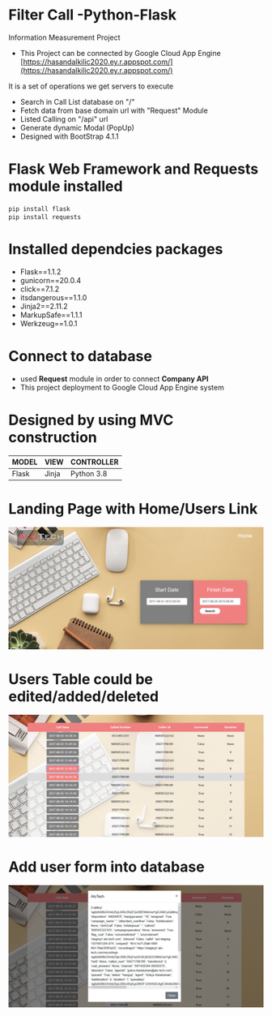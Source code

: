# Filter Call -Python-Flask
Information Measurement Project

* This Project can be connected by Google Cloud App Engine [https://hasandalkilic2020.ey.r.appspot.com/](https://hasandalkilic2020.ey.r.appspot.com/)

It is a set of operations we get servers to execute 

* Search in Call List database on "/"
* Fetch data from base domain url with "Request" Module
* Listed Calling on "/api" url
* Generate dynamic Modal (PopUp) 
* Designed with BootStrap 4.1.1

# Flask Web Framework and Requests module  installed
``` 
pip install flask
pip install requests
```

# Installed dependcies packages
- Flask==1.1.2
- gunicorn==20.0.4
- click==7.1.2
- itsdangerous==1.1.0
- Jinja2==2.11.2
- MarkupSafe==1.1.1
- Werkzeug==1.0.1

# Connect to database
* used <b>Request</b> module in order to connect <b>Company API</b> 
* This project deployment to Google Cloud App Engine system

# Designed by using MVC construction
| MODEL | VIEW | CONTROLLER |
|---| --- | --- |
| Flask | Jinja | Python 3.8 |

# Landing Page with Home/Users Link
![](Readme-Images/Landing.png)

# Users Table could be edited/added/deleted
![](Readme-Images/List.png)

# Add user form into database
![](Readme-Images/PopUp.png)

